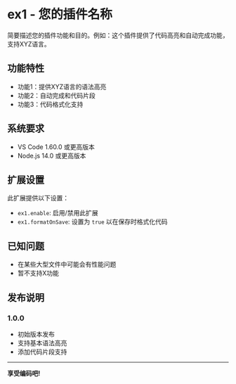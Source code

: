 # ex1 - 您的插件名称

简要描述您的插件功能和目的。例如：这个插件提供了代码高亮和自动完成功能，支持XYZ语言。

## 功能特性

- 功能1：提供XYZ语言的语法高亮
- 功能2：自动完成和代码片段
- 功能3：代码格式化支持


## 系统要求

- VS Code 1.60.0 或更高版本
- Node.js 14.0 或更高版本

## 扩展设置

此扩展提供以下设置：

* `ex1.enable`: 启用/禁用此扩展
* `ex1.formatOnSave`: 设置为 `true` 以在保存时格式化代码

## 已知问题

- 在某些大型文件中可能会有性能问题
- 暂不支持X功能

## 发布说明

### 1.0.0

- 初始版本发布
- 支持基本语法高亮
- 添加代码片段支持



---

**享受编码吧!**
